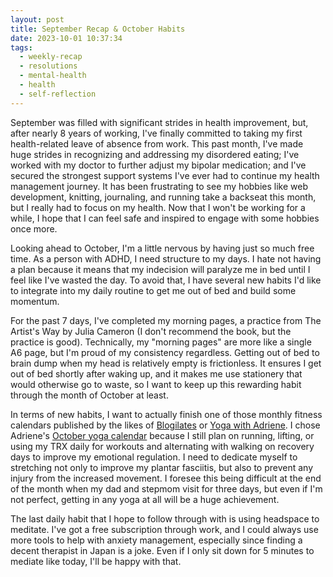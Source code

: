 ```yaml
---
layout: post
title: September Recap & October Habits
date: 2023-10-01 10:37:34
tags:
  - weekly-recap
  - resolutions
  - mental-health
  - health
  - self-reflection
---
```

September was filled with significant strides in health improvement, but, after nearly 8 years of working, I've finally committed to taking my first health-related leave of absence from work.<!--excerpt--> This past month, I've made huge strides in recognizing and addressing my disordered eating; I've worked with my doctor to further adjust my bipolar medication; and I've secured the strongest support systems I've ever had to continue my health management journey. It has been frustrating to see my hobbies like web development, knitting, journaling, and running take a backseat this month, but I really had to focus on my health. Now that I won't be working for a while, I hope that I can feel safe and inspired to engage with some hobbies once more.

Looking ahead to October, I'm a little nervous by having just so much free time. As a person with ADHD, I need structure to my days. I hate not having a plan because it means that my indecision will paralyze me in bed until I feel like I've wasted the day. To avoid that, I have several new habits I'd like to integrate into my daily routine to get me out of bed and build some momentum. 

For the past 7 days, I've completed my morning pages, a practice from The Artist's Way by Julia Cameron (I don't recommend the book, but the practice is good). Technically, my "morning pages" are more like a single A6 page, but I'm proud of my consistency regardless. Getting out of bed to brain dump when my head is relatively empty is frictionless. It ensures I get out of bed shortly after waking up, and it makes me use stationery that would otherwise go to waste, so I want to keep up this rewarding habit through the month of October at least. 

In terms of new habits, I want to actually finish one of those monthly fitness calendars published by the likes of <a target="_blank" href="https://www.youtube.com/channel/UCIJwWYOfsCfz6PjxbONYXSg">Blogilates</a> or <a target="_blank" href="https://www.youtube.com/@yogawithadriene">Yoga with Adriene</a>. I chose Adriene's <a target="_blank" href="https://yogawithadriene.com/calendar/">October yoga calendar</a> because I still plan on running, lifting, or using my TRX daily for workouts and alternating with walking on recovery days to improve my emotional regulation. I need to dedicate myself to stretching not only to improve my plantar fasciitis, but also to prevent any injury from the increased movement. I foresee this being difficult at the end of the month when my dad and stepmom visit for three days, but even if I'm not perfect, getting in any yoga at all will be a huge achievement. 

The last daily habit that I hope to follow through with is using headspace to meditate. I've got a free subscription through work, and I could always use more tools to help with anxiety management, especially since finding a decent therapist in Japan is a joke. Even if I only sit down for 5 minutes to mediate like today, I'll be happy with that.